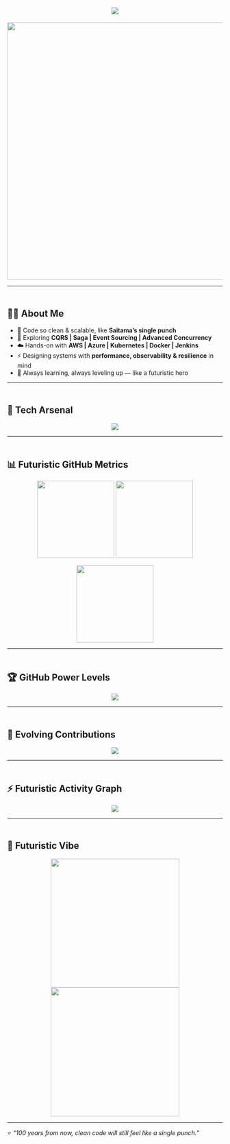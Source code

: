 <!-- Futuristic Animated Header -->
<h1 align="center">
  <img src="https://readme-typing-svg.herokuapp.com?font=Orbitron&size=40&duration=4000&pause=500&color=FFCC00&center=true&vCenter=true&width=800&height=80&lines=⚡+Anshumansingh+Rajput;🚀+Java+Full+Stack+Developer;☁️+Cloud+%7C+Microservices+%7C+System+Design;👊+Code+So+Strong+It+Feels+Like+One+Punch" />
</h1>

<p align="center">
  <img src="https://media.giphy.com/media/JrpwQyC9FpgFOsMMf5/giphy.gif" width="600"/>
</p>

---

<!-- Neon Divider -->
<p align="center">
  <img src="https://i.imgur.com/rZl5K8d.gif" width="100%" height="8"/>
</p>

## 👨‍💻 About Me

- 👊 Code so clean & scalable, like **Saitama’s single punch**  
- 🌱 Exploring **CQRS | Saga | Event Sourcing | Advanced Concurrency**  
- ☁️ Hands-on with **AWS | Azure | Kubernetes | Docker | Jenkins**  
- ⚡ Designing systems with **performance, observability & resilience** in mind  
- 🧠 Always learning, always leveling up — like a futuristic hero  

---

<!-- Neon Divider -->
<p align="center">
  <img src="https://i.imgur.com/rZl5K8d.gif" width="100%" height="8"/>
</p>

## 🌌 Tech Arsenal

<p align="center">
  <img src="https://skillicons.dev/icons?i=java,spring,react,angular,ts,js,html,css,tailwind,aws,azure,kubernetes,docker,jenkins,mysql,postgresql,redis,kafka,git,github&theme=dark" />
</p>

---

<!-- Neon Divider -->
<p align="center">
  <img src="https://i.imgur.com/rZl5K8d.gif" width="100%" height="8"/>
</p>

## 📊 Futuristic GitHub Metrics

<p align="center">
  <img src="https://github-readme-stats-sigma-five.vercel.app/api?username=anshuman881&show_icons=true&theme=tokyonight&hide_border=true&icon_color=FFCC00&title_color=FFCC00&bg_color=00000000" height="180"/>
  <img src="https://streak-stats.demolab.com?user=anshuman881&theme=tokyonight&hide_border=true&ring=FFCC00&fire=FF0000&currStreakLabel=FFCC00" height="180"/>
</p>

<p align="center">
  <img src="https://github-readme-stats-sigma-five.vercel.app/api/top-langs/?username=anshuman881&layout=compact&theme=tokyonight&hide_border=true&title_color=FFCC00&bg_color=00000000" height="180"/>
</p>

---

<!-- Neon Divider -->
<p align="center">
  <img src="https://i.imgur.com/rZl5K8d.gif" width="100%" height="8"/>
</p>

## 🏆 GitHub Power Levels

<p align="center">
  <img src="https://github-profile-trophy.vercel.app/?username=anshuman881&theme=radical&no-frame=true&no-bg=true&margin-w=8&margin-h=8" />
</p>

---

<!-- Neon Divider -->
<p align="center">
  <img src="https://i.imgur.com/rZl5K8d.gif" width="100%" height="8"/>
</p>

## 🐍 Evolving Contributions

<p align="center">
  <img src="https://github.com/anshuman881/anshuman881/blob/output/github-contribution-grid-snake.svg" />
</p>

---

<!-- Neon Divider -->
<p align="center">
  <img src="https://i.imgur.com/rZl5K8d.gif" width="100%" height="8"/>
</p>

## ⚡ Futuristic Activity Graph

<p align="center">
  <img src="https://github-readme-activity-graph.vercel.app/graph?username=anshuman881&theme=react-dark&hide_border=true&bg_color=0D1117&color=FFCC00&line=FF0000&point=FFFFFF" />
</p>

---

<!-- Neon Divider -->
<p align="center">
  <img src="https://i.imgur.com/rZl5K8d.gif" width="100%" height="8"/>
</p>

## 🎨 Futuristic Vibe

<p align="center">
  <img src="https://media.giphy.com/media/XbMVpgSQZWfvy/giphy.gif" width="300"/>
  <img src="https://media.giphy.com/media/XreQmk7ETCak0/giphy.gif" width="300"/>
</p>

---

⭐️ *“100 years from now, clean code will still feel like a single punch.”*
